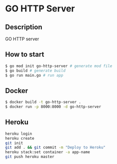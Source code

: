 # GO HTTP Server

## Description

GO HTTP server

## How to start

```bash
$ go mod init go-http-server # generate mod file
$ go build # generate build
$ go run main.go # run app
```

## Docker

```bash
$ docker build -t go-http-server .
$ docker run -p 8000:8000 -d go-http-server
```

## Heroku

```bash
heroku login
heroku create
git init
git add . && git commit -m "Deploy to Heroku"
heroku stack:set container -a app-name
git push heroku master
```
